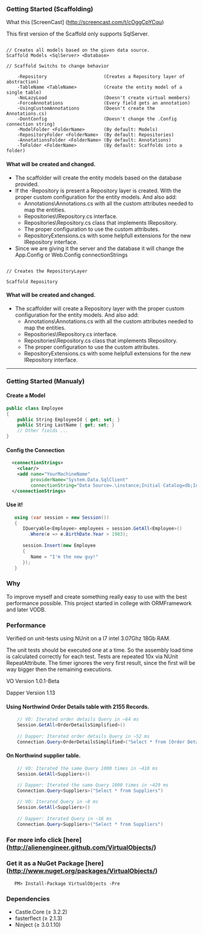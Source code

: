### Getting Started (Scaffolding)

What this [ScreenCast] (http://screencast.com/t/cOggCpYCqu)

This first version of the Scaffold only supports SqlServer.

```

// Creates all models based on the given data source.
Scaffold Models <SqlServer> <Database>

// Scaffold Switchs to change behavior

    -Repository						(Creates a Repository layer of abstraction)
    -TableName <TableName>			(Create the entity model of a single table)
    -NoLazyLoad						(Doesn't create virtual members)
    -ForceAnnotations				(Every field gets an annotation)
    -UsingCustomAnnotations			(Doesn't create the Annotations.cs)
	-DontConfig						(Doesn't change the .Config connection string)
	-ModelFolder <FolderName>		(By default: Models)
	-RepositoryFolder <FolderName>	(By default: Repositories)
	-AnnotationsFolder <FolderName>	(By default: Annotations)
	-ToFolder <FolderName>			(By default: Scaffolds into a folder)
```

#### What will be created and changed.

* The scaffolder will create the entity models based on the database provided. 
* If the -Repository is present a Repository layer is created. With the proper custom configuration for the entity models. And also add:
    * Annotations\Annotations.cs with all the custom attributes needed to map the entities.
    * Repositories\IRepository.cs interface.
	* Repositories\Repository.cs class that implements IRepository.
	* The proper configuration to use the custom attributes.
	* RepositoryExtensions.cs with some helpfull extensions for the new IRepository interface.
* Since we are giving it the server and the database it will change the App.Config or Web.Config connectionStrings

```

// Creates the RepositoryLayer

Scaffold Repository

```

#### What will be created and changed.

* The scaffolder will create a Repository layer with the proper custom configuration for the entity models. And also add:
    * Annotations\Annotations.cs with all the custom attributes needed to map the entities.
    * Repositories\IRepository.cs interface.
	* Repositories\Repository.cs class that implements IRepository.
	* The proper configuration to use the custom attributes.
	* RepositoryExtensions.cs with some helpfull extensions for the new IRepository interface.



****

### Getting Started (Manualy)

#### Create a Model
```C#
public class Employee 
{
    public String EmployeeId { get; set; }
    public String LastName { get; set; }
    // Other fields ...
}
```
#### Config the Connection
```XML
  <connectionStrings>
    <clear/>
    <add name="YourMachineName" 
         providerName="System.Data.SqlClient" 
         connectionString="Data Source=.\instance;Initial Catalog=db;Integrated Security=true"/>
  </connectionStrings>
```
#### Use it!
```C#
   using (var session = new Session())
   {
      IQueryable<Employee> employees = session.GetAll<Employee>()
        .Where(e => e.BirthDate.Year > 1983);
      
      session.Insert(new Employee 
      {
         Name = "I'm the new guy!"
      });
   }
```


### Why
To improve myself and create something really easy to use with the best performance possible. This project started in college with ORMFramework and later VODB.


### Performance
Verified on unit-tests using NUnit on a I7 intel 3.07Ghz 18Gb RAM.

The unit tests should be executed one at a time. So the assembly load time is calculated correctly for each test.
Tests are repeated 10x via NUnit RepeatAttribute. The timer ignores the very first result, since the first will be way bigger then the remaining executions.

VO Version 1.0.1-Beta

Dapper Version 1.13

#### Using Northwind Order Details table with 2155 Records.
```C#
    // VO: Iterated order details Query in ~64 ms
    Session.GetAll<OrderDetailsSimplified>()
    
    // Dapper: Iterated order details Query in ~52 ms
    Connection.Query<OrderDetailsSimplified>("Select * from [Order Details]")
```
#### On Northwind supplier table.
```C#
    // VO: Iterated the same Query 1000 times in ~410 ms
    Session.GetAll<Suppliers>()
    
    // Dapper: Iterated the same Query 1000 times in ~429 ms
    Connection.Query<Suppliers>("Select * from Suppliers")
```
```C#
    // VO: Iterated Query in ~8 ms
    Session.GetAll<Suppliers>()
    
    // Dapper: Iterated Query in ~16 ms
    Connection.Query<Suppliers>("Select * from Suppliers")
```

### For more info click [here] (http://alienengineer.github.com/VirtualObjects/)
### Get it as a NuGet Package [here] (http://www.nuget.org/packages/VirtualObjects/)
```
   PM> Install-Package VirtualObjects -Pre
```

### Dependencies
* Castle.Core       (≥ 3.2.2)
* fasterflect       (≥ 2.1.3)
* Ninject           (≥ 3.0.1.10)


